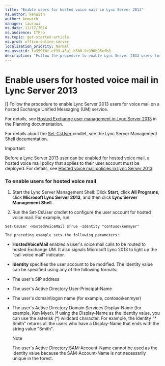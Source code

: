 ```yaml
---
title: "Enable users for hosted voice mail in Lync Server 2013"
ms.author: kenwith
author: kenwith
manager: laurawi
ms.date: 11/17/2014
ms.audience: ITPro
ms.topic: get-started-article
ms.prod: office-online-server
localization_priority: Normal
ms.assetid: fa559f8f-ef99-43a1-b580-9e998b95efb8
description: "Follow the procedure to enable Lync Server 2013 users for voice mail on a hosted Exchange Unified Messaging (UM) service."
---
```


# Enable users for hosted voice mail in Lync Server 2013
[]
Follow the procedure to enable Lync Server 2013 users for voice mail on a hosted Exchange Unified Messaging (UM) service.
  
For details, see [Hosted Exchange user management in Lync Server 2013](hosted-exchange-user-management.md) in the Planning documentation. 
  
For details about the [Set-CsUser](set-csuser.md) cmdlet, see the Lync Server Management Shell documentation. 
  
> [!IMPORTANT]
> Before a Lync Server 2013 user can be enabled for hosted voice mail, a hosted voice mail policy that applies to their user account must be deployed. For details, see [Hosted voice mail policies in Lync Server 2013](hosted-voice-mail-policies.md). 
  
### To enable users for hosted voice mail

1. Start the Lync Server Management Shell: Click **Start**, click **All Programs**, click **Microsoft Lync Server 2013**, and then click **Lync Server Management Shell**.
    
2. Run the Set-CsUser cmdlet to configure the user account for hosted voice mail. For example, run:
    
  ```
  Set-CsUser -HostedVoiceMail $True -Identity "contoso\kenmyer"
  ```

    The preceding example sets the following parameters:
    
  - **HostedVoiceMail** enables a user's voice mail calls to be routed to hosted Exchange UM. It also signals Microsoft Lync 2013 to light up the "call voice mail" indicator. 
    
  - **Identity** specifies the user account to be modified. The Identity value can be specified using any of the following formats: 
    
  - The user's SIP address
    
  - The user's Active Directory User-Principal-Name
    
  - The user's domain\logon name (for example, contoso\kenmyer)
    
  - The user's Active Directory Domain Services Display-Name (for example, Ken Myer). If using the Display-Name as the Identity value, you can use the asterisk (\*) wildcard character. For example, the Identity "\* Smith" returns all the users who have a Display-Name that ends with the string value "Smith".
    
    > [!NOTE]
    > The user's Active Directory SAM-Account-Name cannot be used as the Identity value because the SAM-Account-Name is not necessarily unique in the forest. 
  

